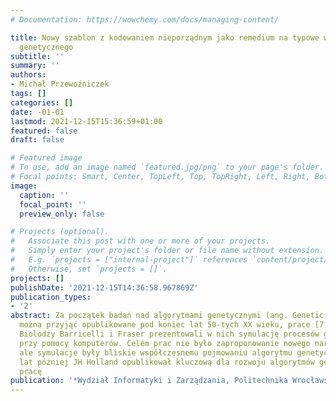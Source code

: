 ```yaml
---
# Documentation: https://wowchemy.com/docs/managing-content/

title: Nowy szablon z kodowaniem nieporządnym jako remedium na typowe wady algorytmu
  genetycznego
subtitle: ''
summary: ''
authors:
- Michał Przewoźniczek
tags: []
categories: []
date: -01-01
lastmod: 2021-12-15T15:36:59+01:00
featured: false
draft: false

# Featured image
# To use, add an image named `featured.jpg/png` to your page's folder.
# Focal points: Smart, Center, TopLeft, Top, TopRight, Left, Right, BottomLeft, Bottom, BottomRight.
image:
  caption: ''
  focal_point: ''
  preview_only: false

# Projects (optional).
#   Associate this post with one or more of your projects.
#   Simply enter your project's folder or file name without extension.
#   E.g. `projects = ["internal-project"]` references `content/project/deep-learning/index.md`.
#   Otherwise, set `projects = []`.
projects: []
publishDate: '2021-12-15T14:36:58.967869Z'
publication_types:
- '2'
abstract: Za początek badań nad algorytmami genetycznymi (ang. Genetic Algorithm)
  można przyjąć opublikowane pod koniec lat 50-tych XX wieku, prace [7, 25, 26, 27].
  Biolodzy Barricelli i Fraser prezentowali w nich symulację procesów genetycznych
  przy pomocy komputerów. Celem prac nie było zaproponowanie nowego narzędzia obliczeniowego,
  ale symulacje były bliskie współczesnemu pojmowaniu algorytmu genetycznego. Kilkanaście
  lat później JH Holland opublikował kluczową dla rozwoju algorytmów genetycznych
  pracę
publication: '*Wydział Informatyki i Zarządzania, Politechnika Wrocławska*'
---
```

